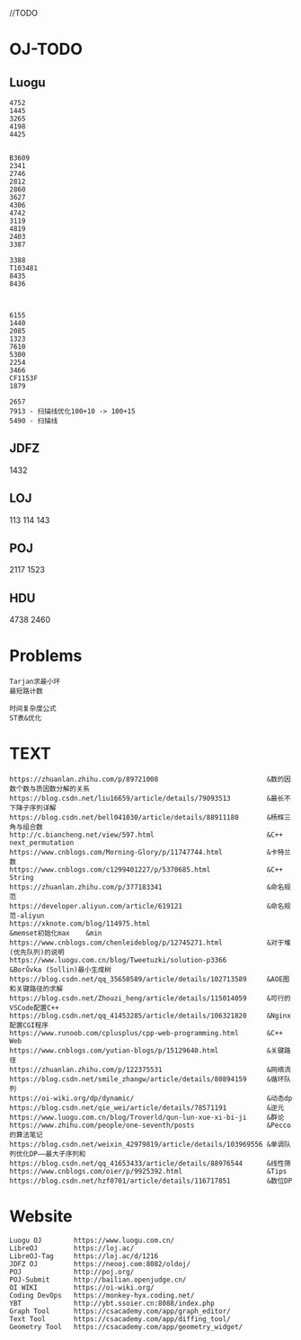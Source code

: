 //TODO
# OJ-TODO
## Luogu
    4752
    1445
    3265
    4198
    4425


    B3609
    2341
    2746
    2812
    2860
    3627
    4306
    4742
    3119
    4819
    2403
    3387

    3388
    T103481
    8435
    8436



    6155
    1440
    2085
    1323
    7610
    5300
    2254
    3466
    CF1153F
    1879

    2657
    7913 - 扫描线优化100+10 -> 100+15
    5490 - 扫描线
<!-- 
    1216
    3956 - Dijkstra
    1032 
-->

## JDFZ
1432

<!-- 
    1050
    1300
    1635
    2982
    dfs 1945 1946 1271 1532 1947 1948 1973 1621 1239 1807 1785 3117
    1788 [NOIP2012]文化之旅 T4 
-->

## LOJ
113
114
143

<!--
    10153
-->

## POJ
2117
1523

## HDU
4738
2460


# Problems
    Tarjan求最小环
    最短路计数

    时间复杂度公式
    ST表&优化

# TEXT
    https://zhuanlan.zhihu.com/p/89721008                           &数的因数个数与质因数分解的关系
    https://blog.csdn.net/liu16659/article/details/79093513         &最长不下降子序列详解
    https://blog.csdn.net/bell041030/article/details/88911180       &杨辉三角与组合数
    http://c.biancheng.net/view/597.html                            &C++ next_permutation
    https://www.cnblogs.com/Morning-Glory/p/11747744.html           &卡特兰数
    https://www.cnblogs.com/c1299401227/p/5370685.html              &C++ String
    https://zhuanlan.zhihu.com/p/377183341                          &命名规范
    https://developer.aliyun.com/article/619121                     &命名规范-aliyun
    https://xknote.com/blog/114975.html                             &memset初始化max    &min
    https://www.cnblogs.com/chenleideblog/p/12745271.html           &对于堆(优先队列)的说明
    https://www.luogu.com.cn/blog/Tweetuzki/solution-p3366          &Borůvka (Sollin)最小生成树
    https://blog.csdn.net/qq_35650589/article/details/102713589     &AOE图和关键路径的求解
    https://blog.csdn.net/Zhouzi_heng/article/details/115014059     &可行的VSCode配置C++
    https://blog.csdn.net/qq_41453285/article/details/106321820     &Nginx配置CGI程序
    https://www.runoob.com/cplusplus/cpp-web-programming.html       &C++ Web
    https://www.cnblogs.com/yutian-blogs/p/15129640.html            &关键路径
    https://zhuanlan.zhihu.com/p/122375531                          &网络流
    https://blog.csdn.net/smile_zhangw/article/details/80894159     &循环队列
    https://oi-wiki.org/dp/dynamic/                                 &动态dp
    https://blog.csdn.net/qie_wei/article/details/78571191          &逆元
    https://www.luogu.com.cn/blog/Troverld/qun-lun-xue-xi-bi-ji     &群论
    https://www.zhihu.com/people/one-seventh/posts                  &Pecco的算法笔记
    https://blog.csdn.net/weixin_42979819/article/details/103969556 &单调队列优化DP——最大子序列和
    https://blog.csdn.net/qq_41653433/article/details/88976544      &线性筛
    https://www.cnblogs.com/oier/p/9925392.html                     &Tips
    https://blog.csdn.net/hzf0701/article/details/116717851         &数位DP
    
    

# Website
    Luogu OJ        https://www.luogu.com.cn/
    LibreOJ         https://loj.ac/
    LibreOJ-Tag     https://loj.ac/d/1216
    JDFZ OJ         https://neooj.com:8082/oldoj/
    POJ             http://poj.org/
    POJ-Submit      http://bailian.openjudge.cn/
    OI WIKI         https://oi-wiki.org/
    Coding DevOps   https://monkey-hyx.coding.net/
    YBT             http://ybt.ssoier.cn:8088/index.php
    Graph Tool      https://csacademy.com/app/graph_editor/
    Text Tool       https://csacademy.com/app/diffing_tool/
    Geometry Tool   https://csacademy.com/app/geometry_widget/
